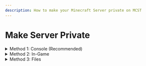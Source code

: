 ```yaml
---
description: How to make your Minecraft Server private on MCST
---
```


# Make Server Private

<details>

<summary>Method 1: Console (Recommended)</summary>

1\) Navigate to your server panel.\
2\) Navigate to the server you want to edit.

![](<../.gitbook/assets/image (35).png>)\
\
3\) Go to the console tab.

![](<../.gitbook/assets/image (3).png>)\
\
3\) Run the command `whitelist on`

![](<../.gitbook/assets/image (32).png>)\
![](<../.gitbook/assets/image (12).png>)\
\
To add players to your server, use the command `whitelist add playername`

![](<../.gitbook/assets/image (40).png>)\
\
To remove players from your server, use the command `whitelist remove playername`

![](<../.gitbook/assets/image (28).png>)\
\
Note:\
Commands submitted in console do not need a `/` prior to the command.

</details>

<details>

<summary>Method 2: In-Game</summary>

1\) Join the server you want to edit, the IP can be found on the console page of your server.

![](<../.gitbook/assets/image (5).png>)\
\
2\) Run the command `/whitelist on`

![](<../.gitbook/assets/image (20).png>)\
\
To add players to your server, use the command `/whitelist add playername`

![](<../.gitbook/assets/image (43).png>)\
\
To remove players from your server, use the command `/whitelist remove playername`

![](<../.gitbook/assets/image (38).png>)\
\
Note:\
You must have permissions to run these commands in-game.\
To add these permissions, follow the steps above:\
\
1\) Navigate to your server panel.\
2\) Navigate to the server you want to edit.

![](<../.gitbook/assets/image (45).png>)\
\
3\) Go to the console tab.

![](<../.gitbook/assets/image (7).png>)\
\
4\) Run the command `op playername`

![](<../.gitbook/assets/image (34).png>)

</details>

<details>

<summary>Method 3: Files</summary>

1\) Navigate to your server panel.\
2\) Navigate to the server you want to edit.\
3\) Navigate to the files tab.\
4\) Navigate to the root directory.\
5\) Navigate to\
6\) Edit the line `white-list=false` to `white-list=true`\
7\) Edit the `whitelist.json` file with the players you want to allow on your server.\
\
Recommended:\
For non-technical users, please use the methods above.\
\
Note:\
The line you need to edit may not be as described above, although similar.

</details>

